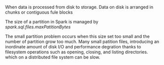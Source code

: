 When data is processed from disk to storage. Data on disk is arranged in chunks or contiguous fule blocks

The size of a partition in Spark is managed by _spark.sql.files.maxPatitionBytes_

The small partition problem occurs when this size set too small and the number of partition grow too much. Many small patition files, introducing an inordinate amount of disk I/O and performance degration thanks to filesystem operations such as opening, closing, and listing directories. which on a distributed file system can be slow.

